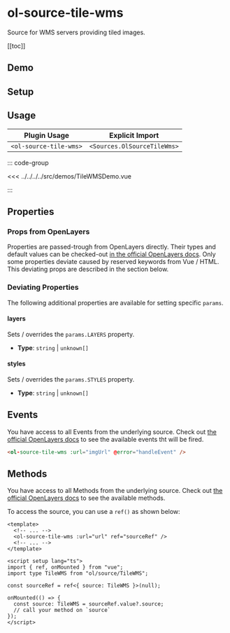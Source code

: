 # ol-source-tile-wms

Source for WMS servers providing tiled images.

[[toc]]

## Demo

<script setup>
import TileWMSDemo from "@demos/TileWMSDemo.vue"
</script>

<ClientOnly>
<TileWMSDemo />
</ClientOnly>

## Setup

<!--@include: ../../sources.plugin.md-->

## Usage

| Plugin Usage           |       Explicit Import       |
| ---------------------- | :-------------------------: |
| `<ol-source-tile-wms>` | `<Sources.OlSourceTileWms>` |

::: code-group

<<< ../../../../src/demos/TileWMSDemo.vue

:::

## Properties

### Props from OpenLayers

Properties are passed-trough from OpenLayers directly.
Their types and default values can be checked-out [in the official OpenLayers docs](https://openlayers.org/en/latest/apidoc/module-ol_source_TileWMS-TileWMS.html).
Only some properties deviate caused by reserved keywords from Vue / HTML.
This deviating props are described in the section below.

### Deviating Properties

The following additional properties are available for setting specific `params`.

#### layers

Sets / overrides the `params.LAYERS` property.

- **Type**: `string` | `unknown[]`

#### styles

Sets / overrides the `params.STYLES` property.

- **Type**: `string` | `unknown[]`

## Events

You have access to all Events from the underlying source.
Check out [the official OpenLayers docs](https://openlayers.org/en/latest/apidoc/module-ol_source_TileWMS-TileWMS.html) to see the available events tht will be fired.

```html
<ol-source-tile-wms :url="imgUrl" @error="handleEvent" />
```

## Methods

You have access to all Methods from the underlying source.
Check out [the official OpenLayers docs](https://openlayers.org/en/latest/apidoc/module-ol_source_TileWMS-TileWMS.html) to see the available methods.

To access the source, you can use a `ref()` as shown below:

```vue
<template>
  <!-- ... -->
  <ol-source-tile-wms :url="url" ref="sourceRef" />
  <!-- ... -->
</template>

<script setup lang="ts">
import { ref, onMounted } from "vue";
import type TileWMS from "ol/source/TileWMS";

const sourceRef = ref<{ source: TileWMS }>(null);

onMounted(() => {
  const source: TileWMS = sourceRef.value?.source;
  // call your method on `source`
});
</script>
```

